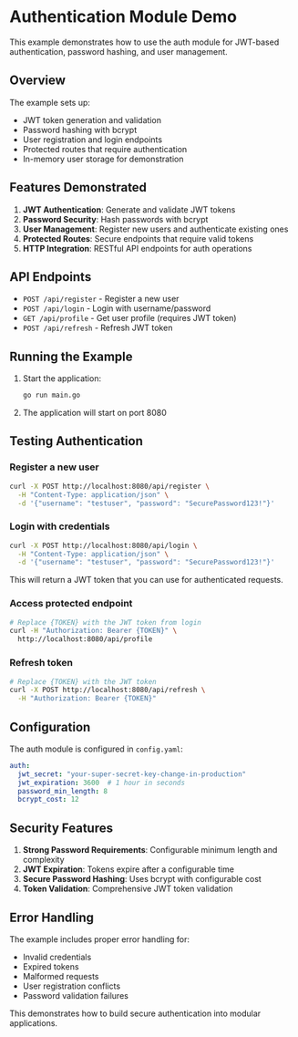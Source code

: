 # Authentication Module Demo

This example demonstrates how to use the auth module for JWT-based authentication, password hashing, and user management.

## Overview

The example sets up:
- JWT token generation and validation
- Password hashing with bcrypt
- User registration and login endpoints
- Protected routes that require authentication
- In-memory user storage for demonstration

## Features Demonstrated

1. **JWT Authentication**: Generate and validate JWT tokens
2. **Password Security**: Hash passwords with bcrypt
3. **User Management**: Register new users and authenticate existing ones
4. **Protected Routes**: Secure endpoints that require valid tokens
5. **HTTP Integration**: RESTful API endpoints for auth operations

## API Endpoints

- `POST /api/register` - Register a new user
- `POST /api/login` - Login with username/password
- `GET /api/profile` - Get user profile (requires JWT token)
- `POST /api/refresh` - Refresh JWT token

## Running the Example

1. Start the application:
   ```bash
   go run main.go
   ```

2. The application will start on port 8080

## Testing Authentication

### Register a new user
```bash
curl -X POST http://localhost:8080/api/register \
  -H "Content-Type: application/json" \
  -d '{"username": "testuser", "password": "SecurePassword123!"}'
```

### Login with credentials
```bash
curl -X POST http://localhost:8080/api/login \
  -H "Content-Type: application/json" \
  -d '{"username": "testuser", "password": "SecurePassword123!"}'
```

This will return a JWT token that you can use for authenticated requests.

### Access protected endpoint
```bash
# Replace {TOKEN} with the JWT token from login
curl -H "Authorization: Bearer {TOKEN}" \
  http://localhost:8080/api/profile
```

### Refresh token
```bash
# Replace {TOKEN} with the JWT token
curl -X POST http://localhost:8080/api/refresh \
  -H "Authorization: Bearer {TOKEN}"
```

## Configuration

The auth module is configured in `config.yaml`:

```yaml
auth:
  jwt_secret: "your-super-secret-key-change-in-production"
  jwt_expiration: 3600  # 1 hour in seconds
  password_min_length: 8
  bcrypt_cost: 12
```

## Security Features

1. **Strong Password Requirements**: Configurable minimum length and complexity
2. **JWT Expiration**: Tokens expire after a configurable time
3. **Secure Password Hashing**: Uses bcrypt with configurable cost
4. **Token Validation**: Comprehensive JWT token validation

## Error Handling

The example includes proper error handling for:
- Invalid credentials
- Expired tokens
- Malformed requests
- User registration conflicts
- Password validation failures

This demonstrates how to build secure authentication into modular applications.
